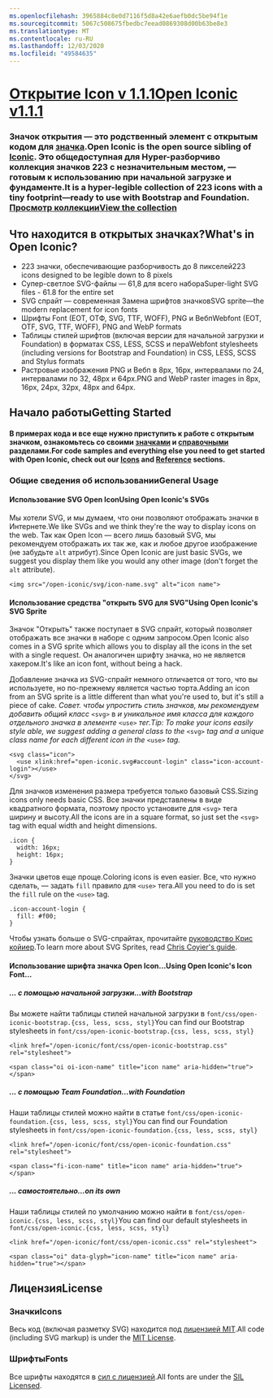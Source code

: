 ```yaml
---
ms.openlocfilehash: 3965884c8e0d7116f5d8a42e6aefb0dc5be94f1e
ms.sourcegitcommit: 5067c508675fbedbc7eead0869308d00b63be8e3
ms.translationtype: MT
ms.contentlocale: ru-RU
ms.lasthandoff: 12/03/2020
ms.locfileid: "49584635"
---
```

<a name="open-iconic-v111"></a>[<span data-ttu-id="7bc91-101">Открытие Icon v 1.1.1</span><span class="sxs-lookup"><span data-stu-id="7bc91-101">Open Iconic v1.1.1</span></span>](http://useiconic.com/open)
===========

### <a name="open-iconic-is-the-open-source-sibling-of-iconic-it-is-a-hyper-legible-collection-of-223-icons-with-a-tiny-footprintmdashready-to-use-with-bootstrap-and-foundation-view-the-collection"></a><span data-ttu-id="7bc91-102">Значок открытия — это родственный элемент с открытым кодом для [значка](http://useiconic.com).</span><span class="sxs-lookup"><span data-stu-id="7bc91-102">Open Iconic is the open source sibling of [Iconic](http://useiconic.com).</span></span> <span data-ttu-id="7bc91-103">Это общедоступная для Hyper-разборчиво коллекция значков 223 с незначительным местом, &mdash; готовым к использованию при начальной загрузке и фундаменте.</span><span class="sxs-lookup"><span data-stu-id="7bc91-103">It is a hyper-legible collection of 223 icons with a tiny footprint&mdash;ready to use with Bootstrap and Foundation.</span></span> [<span data-ttu-id="7bc91-104">Просмотр коллекции</span><span class="sxs-lookup"><span data-stu-id="7bc91-104">View the collection</span></span>](http://useiconic.com/open#icons)



## <a name="whats-in-open-iconic"></a><span data-ttu-id="7bc91-105">Что находится в открытых значках?</span><span class="sxs-lookup"><span data-stu-id="7bc91-105">What's in Open Iconic?</span></span>

* <span data-ttu-id="7bc91-106">223 значки, обеспечивающие разборчивость до 8 пикселей</span><span class="sxs-lookup"><span data-stu-id="7bc91-106">223 icons designed to be legible down to 8 pixels</span></span>
* <span data-ttu-id="7bc91-107">Супер-светлое SVG-файлы — 61,8 для всего набора</span><span class="sxs-lookup"><span data-stu-id="7bc91-107">Super-light SVG files - 61.8 for the entire set</span></span> 
* <span data-ttu-id="7bc91-108">SVG спрайт &mdash; современная Замена шрифтов значков</span><span class="sxs-lookup"><span data-stu-id="7bc91-108">SVG sprite&mdash;the modern replacement for icon fonts</span></span>
* <span data-ttu-id="7bc91-109">Шрифты Font (EOT, ОТФ, SVG, TTF, WOFF), PNG и Вебп</span><span class="sxs-lookup"><span data-stu-id="7bc91-109">Webfont (EOT, OTF, SVG, TTF, WOFF), PNG and WebP formats</span></span>
* <span data-ttu-id="7bc91-110">Таблицы стилей шрифтов (включая версии для начальной загрузки и Foundation) в форматах CSS, LESS, SCSS и пера</span><span class="sxs-lookup"><span data-stu-id="7bc91-110">Webfont stylesheets (including versions for Bootstrap and Foundation) in CSS, LESS, SCSS and Stylus formats</span></span>
* <span data-ttu-id="7bc91-111">Растровые изображения PNG и Вебп в 8px, 16px, интервалами по 24, интервалами по 32, 48px и 64px.</span><span class="sxs-lookup"><span data-stu-id="7bc91-111">PNG and WebP raster images in 8px, 16px, 24px, 32px, 48px and 64px.</span></span>


## <a name="getting-started"></a><span data-ttu-id="7bc91-112">Начало работы</span><span class="sxs-lookup"><span data-stu-id="7bc91-112">Getting Started</span></span>

#### <a name="for-code-samples-and-everything-else-you-need-to-get-started-with-open-iconic-check-out-our-icons-and-reference-sections"></a><span data-ttu-id="7bc91-113">В примерах кода и все еще нужно приступить к работе с открытым значком, ознакомьтесь со своими [значками](http://useiconic.com/open#icons) и [справочными](http://useiconic.com/open#reference) разделами.</span><span class="sxs-lookup"><span data-stu-id="7bc91-113">For code samples and everything else you need to get started with Open Iconic, check out our [Icons](http://useiconic.com/open#icons) and [Reference](http://useiconic.com/open#reference) sections.</span></span>

### <a name="general-usage"></a><span data-ttu-id="7bc91-114">Общие сведения об использовании</span><span class="sxs-lookup"><span data-stu-id="7bc91-114">General Usage</span></span>

#### <a name="using-open-iconics-svgs"></a><span data-ttu-id="7bc91-115">Использование SVG Open Icon</span><span class="sxs-lookup"><span data-stu-id="7bc91-115">Using Open Iconic's SVGs</span></span>

<span data-ttu-id="7bc91-116">Мы хотели SVG, и мы думаем, что они позволяют отображать значки в Интернете.</span><span class="sxs-lookup"><span data-stu-id="7bc91-116">We like SVGs and we think they're the way to display icons on the web.</span></span> <span data-ttu-id="7bc91-117">Так как Open Icon — всего лишь базовый SVG, мы рекомендуем отображать их так же, как и любое другое изображение (не забудьте `alt` атрибут).</span><span class="sxs-lookup"><span data-stu-id="7bc91-117">Since Open Iconic are just basic SVGs, we suggest you display them like you would any other image (don't forget the `alt` attribute).</span></span>

```
<img src="/open-iconic/svg/icon-name.svg" alt="icon name">
```

#### <a name="using-open-iconics-svg-sprite"></a><span data-ttu-id="7bc91-118">Использование средства "открыть SVG для SVG"</span><span class="sxs-lookup"><span data-stu-id="7bc91-118">Using Open Iconic's SVG Sprite</span></span>

<span data-ttu-id="7bc91-119">Значок "Открыть" также поступает в SVG спрайт, который позволяет отображать все значки в наборе с одним запросом.</span><span class="sxs-lookup"><span data-stu-id="7bc91-119">Open Iconic also comes in a SVG sprite which allows you to display all the icons in the set with a single request.</span></span> <span data-ttu-id="7bc91-120">Он аналогичен шрифту значка, но не является хакером.</span><span class="sxs-lookup"><span data-stu-id="7bc91-120">It's like an icon font, without being a hack.</span></span>

<span data-ttu-id="7bc91-121">Добавление значка из SVG-спрайт немного отличается от того, что вы используете, но по-прежнему является частью торта.</span><span class="sxs-lookup"><span data-stu-id="7bc91-121">Adding an icon from an SVG sprite is a little different than what you're used to, but it's still a piece of cake.</span></span> <span data-ttu-id="7bc91-122">*Совет. чтобы упростить стиль значков, мы рекомендуем добавить общий класс* `<svg>` в *и уникальное имя класса для каждого отдельного значка в элементе* `<use>` *тег.*</span><span class="sxs-lookup"><span data-stu-id="7bc91-122">*Tip: To make your icons easily style able, we suggest adding a general class to the* `<svg>` *tag and a unique class name for each different icon in the* `<use>` *tag.*</span></span>  

```
<svg class="icon">
  <use xlink:href="open-iconic.svg#account-login" class="icon-account-login"></use>
</svg>
```

<span data-ttu-id="7bc91-123">Для значков изменения размера требуется только базовый CSS.</span><span class="sxs-lookup"><span data-stu-id="7bc91-123">Sizing icons only needs basic CSS.</span></span> <span data-ttu-id="7bc91-124">Все значки представлены в виде квадратного формата, поэтому просто установите для `<svg>` тега ширину и высоту.</span><span class="sxs-lookup"><span data-stu-id="7bc91-124">All the icons are in a square format, so just set the `<svg>` tag with equal width and height dimensions.</span></span>

```
.icon {
  width: 16px;
  height: 16px;
}
```

<span data-ttu-id="7bc91-125">Значки цветов еще проще.</span><span class="sxs-lookup"><span data-stu-id="7bc91-125">Coloring icons is even easier.</span></span> <span data-ttu-id="7bc91-126">Все, что нужно сделать, — задать `fill` правило для `<use>` тега.</span><span class="sxs-lookup"><span data-stu-id="7bc91-126">All you need to do is set the `fill` rule on the `<use>` tag.</span></span>

```
.icon-account-login {
  fill: #f00;
}
```

<span data-ttu-id="7bc91-127">Чтобы узнать больше о SVG-спрайтах, прочитайте [руководство Крис койиер](http://css-tricks.com/svg-sprites-use-better-icon-fonts/).</span><span class="sxs-lookup"><span data-stu-id="7bc91-127">To learn more about SVG Sprites, read [Chris Coyier's guide](http://css-tricks.com/svg-sprites-use-better-icon-fonts/).</span></span>

#### <a name="using-open-iconics-icon-font"></a><span data-ttu-id="7bc91-128">Использование шрифта значка Open Icon...</span><span class="sxs-lookup"><span data-stu-id="7bc91-128">Using Open Iconic's Icon Font...</span></span>


##### <a name="with-bootstrap"></a><span data-ttu-id="7bc91-129">... с помощью начальной загрузки</span><span class="sxs-lookup"><span data-stu-id="7bc91-129">…with Bootstrap</span></span>

<span data-ttu-id="7bc91-130">Вы можете найти таблицы стилей начальной загрузки в `font/css/open-iconic-bootstrap.{css, less, scss, styl}`</span><span class="sxs-lookup"><span data-stu-id="7bc91-130">You can find our Bootstrap stylesheets in `font/css/open-iconic-bootstrap.{css, less, scss, styl}`</span></span>


```
<link href="/open-iconic/font/css/open-iconic-bootstrap.css" rel="stylesheet">
```


```
<span class="oi oi-icon-name" title="icon name" aria-hidden="true"></span>
```

##### <a name="with-foundation"></a><span data-ttu-id="7bc91-131">... с помощью Team Foundation</span><span class="sxs-lookup"><span data-stu-id="7bc91-131">…with Foundation</span></span>

<span data-ttu-id="7bc91-132">Наши таблицы стилей можно найти в статье `font/css/open-iconic-foundation.{css, less, scss, styl}`</span><span class="sxs-lookup"><span data-stu-id="7bc91-132">You can find our Foundation stylesheets in `font/css/open-iconic-foundation.{css, less, scss, styl}`</span></span>

```
<link href="/open-iconic/font/css/open-iconic-foundation.css" rel="stylesheet">
```


```
<span class="fi-icon-name" title="icon name" aria-hidden="true"></span>
```

##### <a name="on-its-own"></a><span data-ttu-id="7bc91-133">... самостоятельно</span><span class="sxs-lookup"><span data-stu-id="7bc91-133">…on its own</span></span>

<span data-ttu-id="7bc91-134">Наши таблицы стилей по умолчанию можно найти в `font/css/open-iconic.{css, less, scss, styl}`</span><span class="sxs-lookup"><span data-stu-id="7bc91-134">You can find our default stylesheets in `font/css/open-iconic.{css, less, scss, styl}`</span></span>

```
<link href="/open-iconic/font/css/open-iconic.css" rel="stylesheet">
```

```
<span class="oi" data-glyph="icon-name" title="icon name" aria-hidden="true"></span>
```


## <a name="license"></a><span data-ttu-id="7bc91-135">Лицензия</span><span class="sxs-lookup"><span data-stu-id="7bc91-135">License</span></span>

### <a name="icons"></a><span data-ttu-id="7bc91-136">Значки</span><span class="sxs-lookup"><span data-stu-id="7bc91-136">Icons</span></span>

<span data-ttu-id="7bc91-137">Весь код (включая разметку SVG) находится под [лицензией MIT](http://opensource.org/licenses/MIT).</span><span class="sxs-lookup"><span data-stu-id="7bc91-137">All code (including SVG markup) is under the [MIT License](http://opensource.org/licenses/MIT).</span></span>

### <a name="fonts"></a><span data-ttu-id="7bc91-138">Шрифты</span><span class="sxs-lookup"><span data-stu-id="7bc91-138">Fonts</span></span>

<span data-ttu-id="7bc91-139">Все шрифты находятся в [сил с лицензией](http://scripts.sil.org/cms/scripts/page.php?item_id=OFL_web).</span><span class="sxs-lookup"><span data-stu-id="7bc91-139">All fonts are under the [SIL Licensed](http://scripts.sil.org/cms/scripts/page.php?item_id=OFL_web).</span></span>
